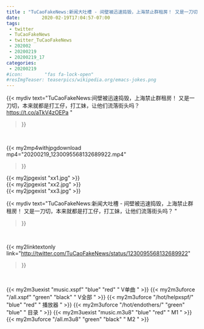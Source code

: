 ```yaml
---
title : "TuCaoFakeNews:新闻大吐槽 - 间壁被迅速捣毁，上海禁止群租房！ 又是一刀切，本来就都是打工仔，打工妹，让他们流落街头吗？ "
date:        2020-02-19T17:04:57-07:00
tags:
 - twitter
 - TuCaoFakeNews
 - twitter_TuCaoFakeNews
 - 202002
 - 20200219
 - 20200219_17
categories:
 - 20200219
#icon:        "fas fa-lock-open"
#resImgTeaser: teaserpics/wikipedia.org/emacs-jokes.png
---
```


{{< mydiv text="TuCaoFakeNews:间壁被迅速捣毁，上海禁止群租房！ 又是一刀切，本来就都是打工仔，打工妹，让他们流落街头吗？ https://t.co/aTkV4zOEPa "
>}}
<br>


{{< my2mp4withjpgdownload mp4="20200219_1230095568132689922.mp4"
>}}

{{< my2jpgexist "xx1.jpg" >}}<br>
{{< my2jpgexist "xx2.jpg" >}}<br>
{{< my2jpgexist "xx3.jpg" >}}<br>



{{< mydiv text="TuCaoFakeNews:新闻大吐槽 - 间壁被迅速捣毁，上海禁止群租房！ 又是一刀切，本来就都是打工仔，打工妹，让他们流落街头吗？ "
>}}
<br>

{{< my2linktextonly link="http://twitter.com/TuCaoFakeNews/status/1230095568132689922"
>}}


<br>

{{< my2m3uexist "music.xspf"        "blue"   "red"    " V单曲 " >}} {{< my2m3uforce "/all.xspf"         "green"  "black"  " V全部 " >}} {{< my2m3uforce "/hot/helpxspf/"    "blue"   "red"    " 播放器 " >}} {{< my2m3uforce "/hot/endothers/"   "green"  "blue"   " 目录 " >}} {{< my2m3uexist "music.m3u8"        "blue"   "red"    " M1 " >}} {{< my2m3uforce "/all.m3u8"         "green"  "black"  " M2 " >}} 
